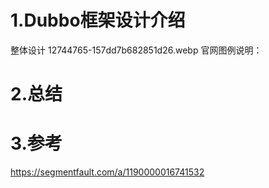 # 1.Dubbo框架设计介绍
整体设计
12744765-157dd7b682851d26.webp
官网图例说明：
# 2.总结
# 3.参考
https://segmentfault.com/a/1190000016741532